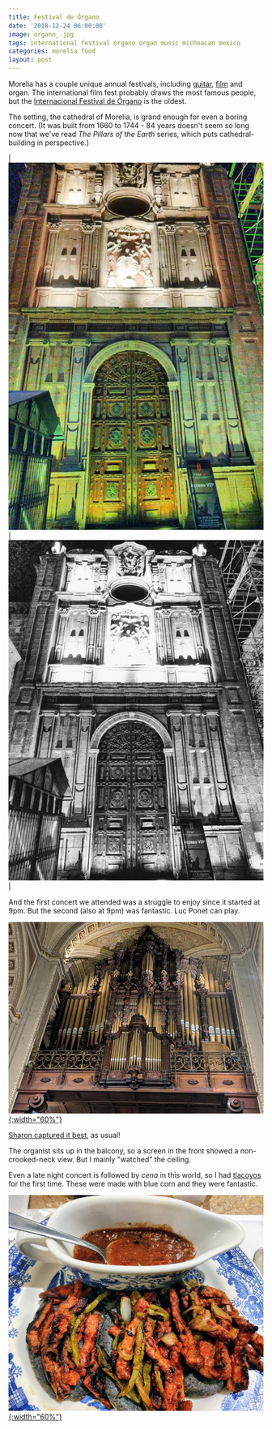 ```yaml
---
title: Festival de Órgano
date: '2018-12-24 06:00:00'
image: organo_.jpg
tags: international festival organo organ music michoacan mexico
categories: morelia food
layout: post
---
```


Morelia has a couple unique annual festivals, including [guitar](http://sic.gob.mx/ficha.php?table=festival&table_id=521), [film](https://moreliafilmfest.com/en/) and organ. The international film fest probably draws the most famous people, but the [Internacional Festival de Órgano](https://www.festivaldeorganodemorelia.org/) is the oldest.

The setting, the cathedral of Morelia, is grand enough for even a boring concert. (It was built from 1660 to 1744 - 84 years doesn't seem so long now that we've read *The Pillars of the Earth* series, which puts cathedral-building in perspective.)

| [![](/images/catedral_organo_.jpg)](/images/catedral_organo.jpg) | [![](/images/catedral_organo2_.jpg)](/images/catedral_organo2.jpg) |

And the first concert we attended was a struggle to enjoy since it started at 9pm. But the second (also at 9pm) was fantastic. Luc Ponet can play.

[![](/images/organ_.jpg){:width="60%"}](/images/organ.jpg)

[Sharon captured it best](https://www.facebook.com/sharon.e.winget/posts/10213070612068488), as usual!

The organist sits up in the balcony, so a screen in the front showed a non-crooked-neck view. But I mainly "watched" the ceiling.



Even a late night concert is followed by *cena* in this world, so I had [tlacoyos](https://en.wikipedia.org/wiki/Tlacoyo) for the first time. These were made with blue corn and they were fantastic.

[![](/images/tlacoyo_.jpg){:width="60%"}](/images/tlacoyo.jpg)